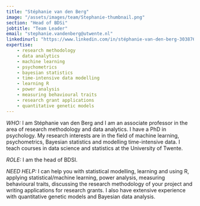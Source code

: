 ```yaml
---
title: "Stéphanie van den Berg"
image: "/assets/images/team/Stephanie-thumbnail.png"
section: "Head of BDSi"
jobtitle: "Team Leader"
email: "stephanie.vandenberg@utwente.nl"
linkedinurl: "https://www.linkedin.com/in/stéphanie-van-den-berg-3038765/"
expertise:
    - research methodology
    - data analytics
    - machine learning
    - psychometrics
    - bayesian statistics
    - time-intensive data modelling
    - learning R
    - power analysis
    - measuring behavioural traits
    - research grant applications
    - quantitative genetic models
---
```


_WHO:_ I am Stéphanie van den Berg and I am an associate professor in the area of research methodology and data analytics. I have a PhD in psychology. My research interests are in the field of machine learning, psychometrics, Bayesian statistics and modelling time-intensive data. I teach courses in data science and statistics at the University of Twente.

_ROLE:_ I am the head of BDSI.

_NEED HELP:_ I can help you with statistical modelling, learning and using R, applying statistical/machine learning, power analysis, measuring behavioural traits, discussing the research methodology of your project and writing applications for research grants. I also have extensive experience with quantitative genetic models and Bayesian data analysis.
